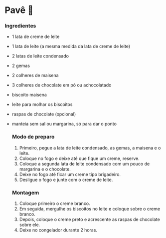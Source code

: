 # Pavê :cake:

### 	Ingredientes

- 1 lata de creme de leite

- 1 lata de leite (a mesma medida da lata de creme de leite)

- 2 latas de leite condensado

- 2 gemas

- 2 colheres de maisena

- 3 colheres de chocolate em pó ou achocolatado

- biscoito maisena

- leite para molhar os biscoitos

- raspas de chocolate (opcional)

- manteia sem sal ou margarina, só para dar o ponto

  ### Modo de preparo

  1. Primeiro, pegue a lata de leite condensado, as gemas, a maisena e o leite.
  2. Coloque no fogo e deixe até que fique um creme, reserve.
  3. Coloque a segunda lata de leite condensado com um pouco de margarina e o chocolate.
  4. Deixe no fogo até ficar um creme tipo brigadeiro.
  5. Desligue o fogo e junte com o creme de leite.

  ### Montagem

  1. Coloque primeiro o creme branco.
  2. Em seguida, mergulhe os biscoitos no leite e coloque sobre o creme branco.
  3. Depois, coloque o creme preto e acrescente as raspas de chocolate sobre ele.
  4. Deixe no congelador durante 2 horas.